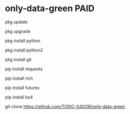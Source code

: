 # only-data-green PAID


pkg update


pkg upgrade


pkg install python


pkg install python2


pkg install git


pip install requests


pip install rich


pip install futures


pip install bs4


git clone https://github.com/TOXIC-S4GOR/only-data-green

